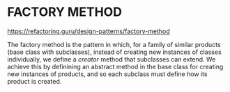 # FACTORY METHOD

https://refactoring.guru/design-patterns/factory-method

The factory method is the pattern in which, for a family of similar products (base class with subclasses), instead of creating new instances of classes individually, we define a *creator* method that subclasses can extend. We achieve this by definining an abstract method in the base class for creating new instances of products, and so each subclass must define how its product is created.